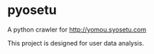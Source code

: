 # pyosetu
A python crawler for http://yomou.syosetu.com

This project is designed for user data analysis.